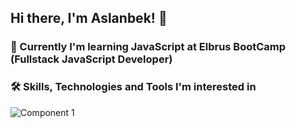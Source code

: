 ## Hi there, I'm Aslanbek! 👋

### :book: Currently I'm learning JavaScript at Elbrus BootCamp (Fullstack JavaScript Developer)


### :hammer_and_wrench: Skills, Technologies and Tools I'm interested in

![Component 1](https://user-images.githubusercontent.com/99525626/171757813-bc93e7bd-a68f-4df7-a7c3-93dd09167e5f.png)
